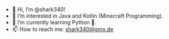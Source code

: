 - 👋 Hi, I’m @shark340!
- 👀 I’m interested in Java and Kotlin (Minecraft Programming).
- 🌱 I’m currently learning Python 🐍.
- 📫 How to reach me: shark340@gmx.de

<!---
shark340/shark340 is a ✨ special ✨ repository because its `README.md` (this file) appears on your GitHub profile.
You can click the Preview link to take a look at your changes.
--->
